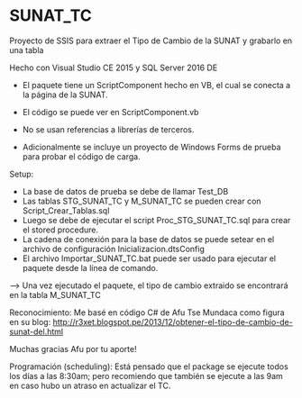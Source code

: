 # SUNAT_TC
Proyecto de SSIS para extraer el Tipo de Cambio de la SUNAT y grabarlo en una tabla

Hecho con Visual Studio CE 2015 y SQL Server 2016 DE

* El paquete tiene un ScriptComponent hecho en VB, el cual se conecta a la página de la SUNAT.
* El código se puede ver en ScriptComponent.vb
* No se usan referencias a librerías de terceros.

* Adicionalmente se incluye un proyecto de Windows Forms de prueba para probar el código de carga.

Setup:
- La base de datos de prueba se debe de llamar Test_DB
- Las tablas STG_SUNAT_TC y M_SUNAT_TC se pueden crear con Script_Crear_Tablas.sql
- Luego se debe de ejecutar el script Proc_STG_SUNAT_TC.sql para crear el stored procedure.
- La cadena de conexión para la base de datos se puede setear en el archivo de configuración Inicializacion.dtsConfig
- El archivo Importar_SUNAT_TC.bat puede ser usado para ejecutar el paquete desde la línea de comando.

--> Una vez ejecutado el paquete, el tipo de cambio extraido se encontrará en la tabla M_SUNAT_TC

Reconocimiento: 
   Me basé en código C# de Afu Tse Mundaca como figura en su blog:
      http://r3xet.blogspot.pe/2013/12/obtener-el-tipo-de-cambio-de-sunat-del.html
  
  Muchas gracias Afu por tu aporte!


Programación (scheduling): 
   Está pensado que el package se ejecute todos los días a las 8:30am; 
   pero recomiendo que también se ejecute a las 9am en caso hubo un atraso en actualizar el TC.


